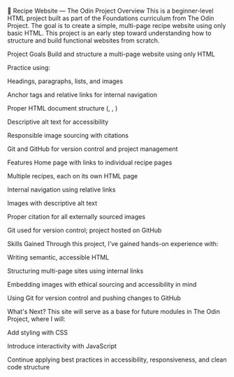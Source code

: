 🍲 Recipe Website — The Odin Project
Overview
This is a beginner-level HTML project built as part of the Foundations curriculum from The Odin Project. The goal is to create a simple, multi-page recipe website using only basic HTML. This project is an early step toward understanding how to structure and build functional websites from scratch.

Project Goals
Build and structure a multi-page website using only HTML

Practice using:

Headings, paragraphs, lists, and images

Anchor tags and relative links for internal navigation

Proper HTML document structure (<html>, <head>, <body>)

Descriptive alt text for accessibility

Responsible image sourcing with citations

Git and GitHub for version control and project management

Features
Home page with links to individual recipe pages

Multiple recipes, each on its own HTML page

Internal navigation using relative links

Images with descriptive alt text

Proper citation for all externally sourced images

Git used for version control; project hosted on GitHub

Skills Gained
Through this project, I’ve gained hands-on experience with:

Writing semantic, accessible HTML

Structuring multi-page sites using internal links

Embedding images with ethical sourcing and accessibility in mind

Using Git for version control and pushing changes to GitHub

What's Next?
This site will serve as a base for future modules in The Odin Project, where I will:

Add styling with CSS

Introduce interactivity with JavaScript

Continue applying best practices in accessibility, responsiveness, and clean code structure